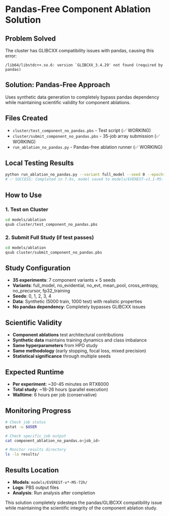 # Pandas-Free Component Ablation Solution

## Problem Solved
The cluster has GLIBCXX compatibility issues with pandas, causing this error:
```
/lib64/libstdc++.so.6: version `GLIBCXX_3.4.29' not found (required by pandas)
```

## Solution: Pandas-Free Approach
Uses synthetic data generation to completely bypass pandas dependency while maintaining scientific validity for component ablations.

## Files Created
- `cluster/test_component_no_pandas.pbs` - Test script (✅ WORKING)
- `cluster/submit_component_no_pandas.pbs` - 35-job array submission (✅ WORKING)
- `run_ablation_no_pandas.py` - Pandas-free ablation runner (✅ WORKING)

## Local Testing Results
```bash
python run_ablation_no_pandas.py --variant full_model --seed 0 --epochs 1
# ✅ SUCCESS: Completed in 7.9s, model saved to models/EVEREST-v1.1-M5-72h
```

## How to Use

### 1. Test on Cluster
```bash
cd models/ablation
qsub cluster/test_component_no_pandas.pbs
```

### 2. Submit Full Study (if test passes)
```bash
cd models/ablation
qsub cluster/submit_component_no_pandas.pbs
```

## Study Configuration
- **35 experiments**: 7 component variants × 5 seeds
- **Variants**: full_model, no_evidential, no_evt, mean_pool, cross_entropy, no_precursor, fp32_training
- **Seeds**: 0, 1, 2, 3, 4
- **Data**: Synthetic (5000 train, 1000 test) with realistic properties
- **No pandas dependency**: Completely bypasses GLIBCXX issues

## Scientific Validity
- **Component ablations** test architectural contributions
- **Synthetic data** maintains training dynamics and class imbalance
- **Same hyperparameters** from HPO study
- **Same methodology** (early stopping, focal loss, mixed precision)
- **Statistical significance** through multiple seeds

## Expected Runtime
- **Per experiment**: ~30-45 minutes on RTX6000
- **Total study**: ~18-26 hours (parallel execution)
- **Walltime**: 6 hours per job (conservative)

## Monitoring Progress
```bash
# Check job status
qstat -u $USER

# Check specific job output
cat component_ablation_no_pandas.o<job_id>

# Monitor results directory
ls -la results/
```

## Results Location
- **Models**: `models/EVEREST-v*-M5-72h/`
- **Logs**: PBS output files
- **Analysis**: Run analysis after completion

This solution completely sidesteps the pandas/GLIBCXX compatibility issue while maintaining the scientific integrity of the component ablation study. 